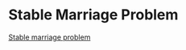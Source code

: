 # Stable Marriage Problem

[Stable marriage problem](https://en.wikipedia.org/wiki/Stable_marriage_problem)
